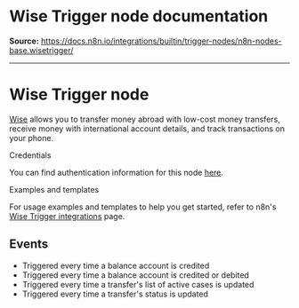 # Wise Trigger node documentation

**Source:** https://docs.n8n.io/integrations/builtin/trigger-nodes/n8n-nodes-base.wisetrigger/

---

# Wise Trigger node

[Wise](https://wise.com) allows you to transfer money abroad with low-cost money transfers, receive money with international account details, and track transactions on your phone.

Credentials

You can find authentication information for this node [here](../../credentials/wise/).

Examples and templates

For usage examples and templates to help you get started, refer to n8n's [Wise Trigger integrations](https://n8n.io/integrations/wise-trigger/) page.

## Events

- Triggered every time a balance account is credited
- Triggered every time a balance account is credited or debited
- Triggered every time a transfer's list of active cases is updated
- Triggered every time a transfer's status is updated
